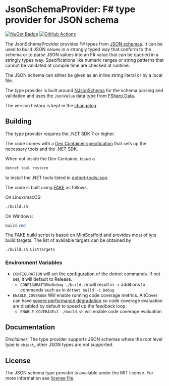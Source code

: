 # JsonSchemaProvider: F# type provider for JSON schema

[![NuGet Badge](https://buildstats.info/nuget/JsonSchemaProvider?includePreReleases=true)](https://www.nuget.org/packages/JsonSchemaProvider/)
[![GitHub Actions](https://github.com/florenzen/JsonSchemaProvider/actions/workflows/main.yml/badge.svg?branch=main)](https://github.com/florenzen/JsonSchemaProvider/actions/workflows/main.yml?branch=main)

The JsonSchemaProvider provides F# types from [JSON schemas](https://json-schema.org). It can be used to build
JSON values in a strongly typed way that conform to the schema or to parse JSON values into an F# value that
can be queried in a stringly types way. Specifications like numeric ranges or string patterns that cannot be
validated at compile time are checked at runtime.

The JSON schema can either be given as an inline string literal or by a local file.

The type provider is built around [NJsonSchema](http://njsonschema.org/) for the schema parsing and validation
and uses the `JsonValue` data type from [FSharp.Data](https://fsprojects.github.io/FSharp.Data/).

The version history is kept in the [changelog](CHANGELOG.md).

## Building

The type provider requires the .NET SDK 7 or higher.

The code comes with a [Dev Container specification](.devcontainer/devcontainer.json) that sets up the necessary
tools and the .NET SDK.

When not inside the Dev Container, issue a

```bash
dotnet tool restore
```

to install the .NET tools listed in [dotnet-tools.json](.config/dotnet-tools.json).

The code is built using [FAKE](https://fake.build) as follows.

On Linux/macOS:

```bash
./build.sh
```

On Windows:

```powershell
build.cmd
```

The FAKE build script is based on [MiniScaffold](https://github.com/TheAngryByrd/MiniScaffold) and provides
most of iyts build targets. The list of available targets can be obtained by

```bash
./build.sh ListTargets
```

### Environment Variables

- `CONFIGURATION` will set the [configuration](https://docs.microsoft.com/en-us/dotnet/core/tools/dotnet-build?tabs=netcore2x#options) of the dotnet commands. 
  If not set, it will default to Release.
  - `CONFIGURATION=Debug ./build.sh` will result in `-c` additions to commands such as in `dotnet build -c Debug`
- `ENABLE_COVERAGE` Will enable running code coverage metrics.  AltCover can have
  [severe performance degradation](https://github.com/SteveGilham/altcover/issues/57) so code coverage
  evaluation are disabled by default to speed up the feedback loop.
  - `ENABLE_COVERAGE=1 ./build.sh` will enable code coverage evaluation

## Documentation

_Disclaimer:_ The type provider supports JSON schemas where the root level type is `object`, other JSON types
are not supported.

## License

The JSON schema type provider is available under the MIT license. For more information see [license file](LICENSE).
